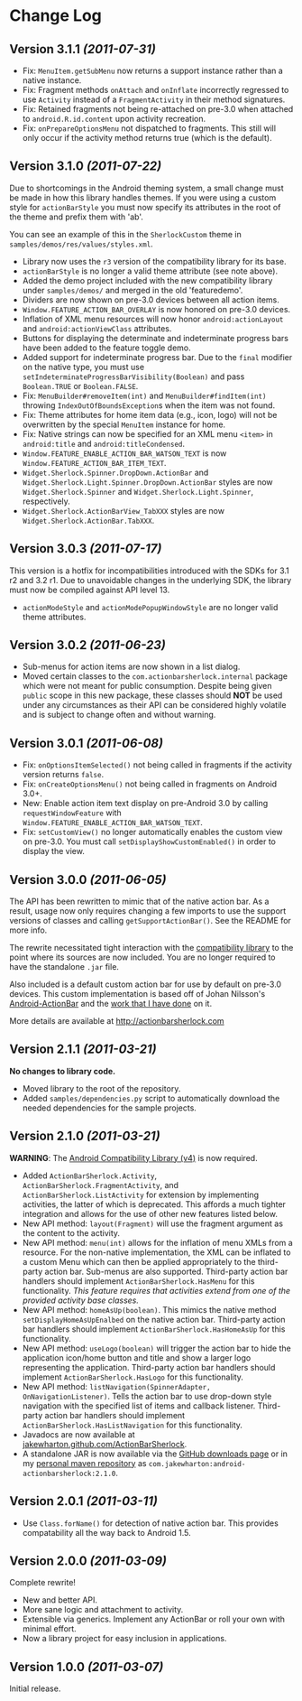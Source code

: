 Change Log
===============================================================================

Version 3.1.1 *(2011-07-31)*
----------------------------

* Fix: `MenuItem.getSubMenu` now returns a support instance rather than a
  native instance.
* Fix: Fragment methods `onAttach` and `onInflate` incorrectly regressed to use
  `Activity` instead of a `FragmentActivity` in their method signatures.
* Fix: Retained fragments not being re-attached on pre-3.0 when attached to
  `android.R.id.content` upon activity recreation.
* Fix: `onPrepareOptionsMenu` not dispatched to fragments. This still will only
  occur if the activity method returns true (which is the default).


Version 3.1.0 *(2011-07-22)*
----------------------------

Due to shortcomings in the Android theming system, a small change must be made
in how this library handles themes. If you were using a custom style for
`actionBarStyle` you must now specify its attributes in the root of the theme
and prefix them with 'ab'.

You can see an example of this in the `SherlockCustom` theme in
`samples/demos/res/values/styles.xml`.

* Library now uses the `r3` version of the compatibility library for its base.
* `actionBarStyle` is no longer a valid theme attribute (see note above).
* Added the demo project included with the new compatibility library under
  `samples/demos/` and merged in the old 'featuredemo'.
* Dividers are now shown on pre-3.0 devices between all action items.
* `Window.FEATURE_ACTION_BAR_OVERLAY` is now honored on pre-3.0 devices.
* Inflation of XML menu resources will now honor `android:actionLayout` and
  `android:actionViewClass` attributes.
* Buttons for displaying the determinate and indeterminate progress bars have
  been added to the feature toggle demo.
* Added support for indeterminate progress bar. Due to the `final` modifier on
  the native type, you must use `setIndeterminateProgressBarVisibility(Boolean)`
  and pass `Boolean.TRUE` or `Boolean.FALSE`.
* Fix: `MenuBuilder#removeItem(int)` and `MenuBuilder#findItem(int)` throwing
  `IndexOutOfBoundsException`s when the item was not found.
* Fix: Theme attributes for home item data (e.g., icon, logo) will not be
  overwritten by the special `MenuItem` instance for home.
* Fix: Native strings can now be specified for an XML menu `<item>` in
  `android:title` and `android:titleCondensed`.
* `Window.FEATURE_ENABLE_ACTION_BAR_WATSON_TEXT` is now
  `Window.FEATURE_ACTION_BAR_ITEM_TEXT`.
* `Widget.Sherlock.Spinner.DropDown.ActionBar` and
  `Widget.Sherlock.Light.Spinner.DropDown.ActionBar` styles are now
  `Widget.Sherlock.Spinner` and `Widget.Sherlock.Light.Spinner`, respectively.
* `Widget.Sherlock.ActionBarView_TabXXX` styles are now
  `Widget.Sherlock.ActionBar.TabXXX`.


Version 3.0.3 *(2011-07-17)*
----------------------------

This version is a hotfix for incompatibilities introduced with the SDKs for
3.1 r2 and 3.2 r1. Due to unavoidable changes in the underlying SDK, the library
must now be compiled against API level 13.

* `actionModeStyle` and `actionModePopupWindowStyle` are no longer valid theme
  attributes.


Version 3.0.2 *(2011-06-23)*
----------------------------

* Sub-menus for action items are now shown in a list dialog.
* Moved certain classes to the `com.actionbarsherlock.internal` package which
  were not meant for public consumption. Despite being given `public` scope in
  this new package, these classes should **NOT** be used under any circumstances
  as their API can be considered highly volatile and is subject to change often
  and without warning.


Version 3.0.1 *(2011-06-08)*
----------------------------

* Fix: `onOptionsItemSelected()` not being called in fragments if the activity
  version returns `false`.
* Fix: `onCreateOptionsMenu()` not being called in fragments on Android 3.0+.
* New: Enable action item text display on pre-Android 3.0 by calling
  `requestWindowFeature` with `Window.FEATURE_ENABLE_ACTION_BAR_WATSON_TEXT`.
* Fix: `setCustomView()` no longer automatically enables the custom view on
  pre-3.0. You must call `setDisplayShowCustomEnabled()` in order to display
  the view.


Version 3.0.0 *(2011-06-05)*
----------------------------

The API has been rewritten to mimic that of the native action bar. As a result,
usage now only requires changing a few imports to use the support versions
of classes and calling `getSupportActionBar()`. See the README for more info.

The rewrite necessitated tight interaction with the
[compatibility library](http://android-developers.blogspot.com/2011/03/fragments-for-all.html)
to the point where its sources are now included. You are no longer required to
have the standalone `.jar` file.

Also included is a default custom action bar for use by default on pre-3.0
devices. This custom implementation is based off of Johan Nilsson's
[Android-ActionBar](https://github.com/johannilsson/android-actionbar) and the
[work that I have done](https://github.com/johannilsson/android-actionbar/pull/25)
on it.

More details are available at http://actionbarsherlock.com


Version 2.1.1 *(2011-03-21)*
----------------------------

**No changes to library code.**

 * Moved library to the root of the repository.
 * Added `samples/dependencies.py` script to automatically download the needed
   dependencies for the sample projects.


Version 2.1.0 *(2011-03-21)*
----------------------------

**WARNING**: The
[Android Compatibility Library (v4)](http://android-developers.blogspot.com/2011/03/fragments-for-all.html)
is now required.

 * Added `ActionBarSherlock.Activity`, `ActionBarSherlock.FragmentActivity`,
   and `ActionBarSherlock.ListActivity` for extension by implementing
   activities, the latter of which is deprecated. This affords a much tighter
   integration and allows for the use of other new features listed below.
 * New API method: `layout(Fragment)` will use the fragment argument as the
   content to the activity.
 * New API method: `menu(int)` allows for the inflation of menu XMLs from a
   resource. For the non-native implementation, the XML can be inflated to a
   custom Menu which can then be applied appropriately to the third-party
   action bar. Sub-menus are also supported. Third-party action bar handlers
   should implement `ActionBarSherlock.HasMenu` for this functionality. *This
   feature requires that activities extend from one of the provided activity
   base classes.*
 * New API method: `homeAsUp(boolean)`. This mimics the native method
   `setDisplayHomeAsUpEnalbed` on the native action bar. Third-party action bar
   handlers should implement `ActionBarSherlock.HasHomeAsUp` for this
   functionality.
 * New API method: `useLogo(boolean)` will trigger the action bar to hide the
   application icon/home button and title and show a larger logo representing
   the application. Third-party action bar handlers should implement
   `ActionBarSherlock.HasLogo` for this functionality.
 * New API method: `listNavigation(SpinnerAdapter, OnNavigationListener)`. Tells
   the action bar to use drop-down style navigation with the specified list of
   items and callback listener. Third-party action bar handlers should
   implement `ActionBarSherlock.HasListNavigation` for this functionality.
 * Javadocs are now available at
   [jakewharton.github.com/ActionBarSherlock](http://jakewharton.github.com/ActionBarSherlock/).
 * A standalone JAR is now available via the
   [GitHub downloads page](https://github.com/JakeWharton/ActionBarSherlock/downloads)
   or in my
   [personal maven repository](http://r.jakewharton.com/maven/)
   as `com.jakewharton:android-actionbarsherlock:2.1.0`.


Version 2.0.1 *(2011-03-11)*
----------------------------

 * Use `Class.forName()` for detection of native action bar. This provides
   compatability all the way back to Android 1.5.


Version 2.0.0 *(2011-03-09)*
----------------------------
Complete rewrite!

 * New and better API.
 * More sane logic and attachment to activity.
 * Extensible via generics. Implement any ActionBar or roll your own with
   minimal effort.
 * Now a library project for easy inclusion in applications.


Version 1.0.0 *(2011-03-07)*
----------------------------
Initial release.
